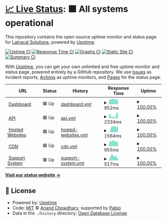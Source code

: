 # [📈 Live Status](https://status2.grigora.co): <!--live status--> **🟩 All systems operational**

This repository contains the open-source uptime monitor and status page for [Latracal Solutions](https://latracal.com/), powered by [Upptime](https://github.com/upptime/upptime).

[![Uptime CI](https://github.com/latracal/status.grigora.co/workflows/Uptime%20CI/badge.svg)](https://github.com/latracal/status.grigora.co/actions?query=workflow%3A%22Uptime+CI%22)
[![Response Time CI](https://github.com/latracal/status.grigora.co/workflows/Response%20Time%20CI/badge.svg)](https://github.com/latracal/status.grigora.co/actions?query=workflow%3A%22Response+Time+CI%22)
[![Graphs CI](https://github.com/latracal/status.grigora.co/workflows/Graphs%20CI/badge.svg)](https://github.com/latracal/status.grigora.co/actions?query=workflow%3A%22Graphs+CI%22)
[![Static Site CI](https://github.com/latracal/status.grigora.co/workflows/Static%20Site%20CI/badge.svg)](https://github.com/latracal/status.grigora.co/actions?query=workflow%3A%22Static+Site+CI%22)
[![Summary CI](https://github.com/latracal/status.grigora.co/workflows/Summary%20CI/badge.svg)](https://github.com/latracal/status.grigora.co/actions?query=workflow%3A%22Summary+CI%22)

With [Upptime](https://upptime.js.org), you can get your own unlimited and free uptime monitor and status page, powered entirely by a GitHub repository. We use [Issues](https://github.com/latracal/status.grigora.co/issues) as incident reports, [Actions](https://github.com/latracal/status.grigora.co/actions) as uptime monitors, and [Pages](https://status2.grigora.co) for the status page.

<!--start: status pages-->
<!-- This summary is generated by Upptime (https://github.com/upptime/upptime) -->
<!-- Do not edit this manually, your changes will be overwritten -->
<!-- prettier-ignore -->
| URL | Status | History | Response Time | Uptime |
| --- | ------ | ------- | ------------- | ------ |
| <img alt="" src="https://icons.duckduckgo.com/ip3/build.grigora.co.ico" height="13"> [Dashboard](https://build.grigora.co) | 🟩 Up | [dashboard.yml](https://github.com/latracal/status.grigora.co/commits/HEAD/history/dashboard.yml) | <details><summary><img alt="Response time graph" src="./graphs/dashboard/response-time-week.png" height="20"> 952ms</summary><br><a href="https://status.grigora.co/history/dashboard"><img alt="Response time 950" src="https://img.shields.io/endpoint?url=https%3A%2F%2Fraw.githubusercontent.com%2Flatracal%2Fstatus.grigora.co%2FHEAD%2Fapi%2Fdashboard%2Fresponse-time.json"></a><br><a href="https://status.grigora.co/history/dashboard"><img alt="24-hour response time 934" src="https://img.shields.io/endpoint?url=https%3A%2F%2Fraw.githubusercontent.com%2Flatracal%2Fstatus.grigora.co%2FHEAD%2Fapi%2Fdashboard%2Fresponse-time-day.json"></a><br><a href="https://status.grigora.co/history/dashboard"><img alt="7-day response time 952" src="https://img.shields.io/endpoint?url=https%3A%2F%2Fraw.githubusercontent.com%2Flatracal%2Fstatus.grigora.co%2FHEAD%2Fapi%2Fdashboard%2Fresponse-time-week.json"></a><br><a href="https://status.grigora.co/history/dashboard"><img alt="30-day response time 955" src="https://img.shields.io/endpoint?url=https%3A%2F%2Fraw.githubusercontent.com%2Flatracal%2Fstatus.grigora.co%2FHEAD%2Fapi%2Fdashboard%2Fresponse-time-month.json"></a><br><a href="https://status.grigora.co/history/dashboard"><img alt="1-year response time 950" src="https://img.shields.io/endpoint?url=https%3A%2F%2Fraw.githubusercontent.com%2Flatracal%2Fstatus.grigora.co%2FHEAD%2Fapi%2Fdashboard%2Fresponse-time-year.json"></a></details> | <details><summary><a href="https://status.grigora.co/history/dashboard">100.00%</a></summary><a href="https://status.grigora.co/history/dashboard"><img alt="All-time uptime 99.97%" src="https://img.shields.io/endpoint?url=https%3A%2F%2Fraw.githubusercontent.com%2Flatracal%2Fstatus.grigora.co%2FHEAD%2Fapi%2Fdashboard%2Fuptime.json"></a><br><a href="https://status.grigora.co/history/dashboard"><img alt="24-hour uptime 100.00%" src="https://img.shields.io/endpoint?url=https%3A%2F%2Fraw.githubusercontent.com%2Flatracal%2Fstatus.grigora.co%2FHEAD%2Fapi%2Fdashboard%2Fuptime-day.json"></a><br><a href="https://status.grigora.co/history/dashboard"><img alt="7-day uptime 100.00%" src="https://img.shields.io/endpoint?url=https%3A%2F%2Fraw.githubusercontent.com%2Flatracal%2Fstatus.grigora.co%2FHEAD%2Fapi%2Fdashboard%2Fuptime-week.json"></a><br><a href="https://status.grigora.co/history/dashboard"><img alt="30-day uptime 100.00%" src="https://img.shields.io/endpoint?url=https%3A%2F%2Fraw.githubusercontent.com%2Flatracal%2Fstatus.grigora.co%2FHEAD%2Fapi%2Fdashboard%2Fuptime-month.json"></a><br><a href="https://status.grigora.co/history/dashboard"><img alt="1-year uptime 99.97%" src="https://img.shields.io/endpoint?url=https%3A%2F%2Fraw.githubusercontent.com%2Flatracal%2Fstatus.grigora.co%2FHEAD%2Fapi%2Fdashboard%2Fuptime-year.json"></a></details>
| <img alt="" src="https://icons.duckduckgo.com/ip3/api.grigora.co.ico" height="13"> [API](https://api.grigora.co) | 🟩 Up | [api.yml](https://github.com/latracal/status.grigora.co/commits/HEAD/history/api.yml) | <details><summary><img alt="Response time graph" src="./graphs/api/response-time-week.png" height="20"> 2334ms</summary><br><a href="https://status.grigora.co/history/api"><img alt="Response time 3252" src="https://img.shields.io/endpoint?url=https%3A%2F%2Fraw.githubusercontent.com%2Flatracal%2Fstatus.grigora.co%2FHEAD%2Fapi%2Fapi%2Fresponse-time.json"></a><br><a href="https://status.grigora.co/history/api"><img alt="24-hour response time 3769" src="https://img.shields.io/endpoint?url=https%3A%2F%2Fraw.githubusercontent.com%2Flatracal%2Fstatus.grigora.co%2FHEAD%2Fapi%2Fapi%2Fresponse-time-day.json"></a><br><a href="https://status.grigora.co/history/api"><img alt="7-day response time 2334" src="https://img.shields.io/endpoint?url=https%3A%2F%2Fraw.githubusercontent.com%2Flatracal%2Fstatus.grigora.co%2FHEAD%2Fapi%2Fapi%2Fresponse-time-week.json"></a><br><a href="https://status.grigora.co/history/api"><img alt="30-day response time 3412" src="https://img.shields.io/endpoint?url=https%3A%2F%2Fraw.githubusercontent.com%2Flatracal%2Fstatus.grigora.co%2FHEAD%2Fapi%2Fapi%2Fresponse-time-month.json"></a><br><a href="https://status.grigora.co/history/api"><img alt="1-year response time 3252" src="https://img.shields.io/endpoint?url=https%3A%2F%2Fraw.githubusercontent.com%2Flatracal%2Fstatus.grigora.co%2FHEAD%2Fapi%2Fapi%2Fresponse-time-year.json"></a></details> | <details><summary><a href="https://status.grigora.co/history/api">100.00%</a></summary><a href="https://status.grigora.co/history/api"><img alt="All-time uptime 100.00%" src="https://img.shields.io/endpoint?url=https%3A%2F%2Fraw.githubusercontent.com%2Flatracal%2Fstatus.grigora.co%2FHEAD%2Fapi%2Fapi%2Fuptime.json"></a><br><a href="https://status.grigora.co/history/api"><img alt="24-hour uptime 100.00%" src="https://img.shields.io/endpoint?url=https%3A%2F%2Fraw.githubusercontent.com%2Flatracal%2Fstatus.grigora.co%2FHEAD%2Fapi%2Fapi%2Fuptime-day.json"></a><br><a href="https://status.grigora.co/history/api"><img alt="7-day uptime 100.00%" src="https://img.shields.io/endpoint?url=https%3A%2F%2Fraw.githubusercontent.com%2Flatracal%2Fstatus.grigora.co%2FHEAD%2Fapi%2Fapi%2Fuptime-week.json"></a><br><a href="https://status.grigora.co/history/api"><img alt="30-day uptime 100.00%" src="https://img.shields.io/endpoint?url=https%3A%2F%2Fraw.githubusercontent.com%2Flatracal%2Fstatus.grigora.co%2FHEAD%2Fapi%2Fapi%2Fuptime-month.json"></a><br><a href="https://status.grigora.co/history/api"><img alt="1-year uptime 100.00%" src="https://img.shields.io/endpoint?url=https%3A%2F%2Fraw.githubusercontent.com%2Flatracal%2Fstatus.grigora.co%2FHEAD%2Fapi%2Fapi%2Fuptime-year.json"></a></details>
| <img alt="" src="https://icons.duckduckgo.com/ip3/test.grigora.app.ico" height="13"> [Hosted Websites](https://test.grigora.app) | 🟩 Up | [hosted-websites.yml](https://github.com/latracal/status.grigora.co/commits/HEAD/history/hosted-websites.yml) | <details><summary><img alt="Response time graph" src="./graphs/hosted-websites/response-time-week.png" height="20"> 1564ms</summary><br><a href="https://status.grigora.co/history/hosted-websites"><img alt="Response time 1837" src="https://img.shields.io/endpoint?url=https%3A%2F%2Fraw.githubusercontent.com%2Flatracal%2Fstatus.grigora.co%2FHEAD%2Fapi%2Fhosted-websites%2Fresponse-time.json"></a><br><a href="https://status.grigora.co/history/hosted-websites"><img alt="24-hour response time 1798" src="https://img.shields.io/endpoint?url=https%3A%2F%2Fraw.githubusercontent.com%2Flatracal%2Fstatus.grigora.co%2FHEAD%2Fapi%2Fhosted-websites%2Fresponse-time-day.json"></a><br><a href="https://status.grigora.co/history/hosted-websites"><img alt="7-day response time 1564" src="https://img.shields.io/endpoint?url=https%3A%2F%2Fraw.githubusercontent.com%2Flatracal%2Fstatus.grigora.co%2FHEAD%2Fapi%2Fhosted-websites%2Fresponse-time-week.json"></a><br><a href="https://status.grigora.co/history/hosted-websites"><img alt="30-day response time 1834" src="https://img.shields.io/endpoint?url=https%3A%2F%2Fraw.githubusercontent.com%2Flatracal%2Fstatus.grigora.co%2FHEAD%2Fapi%2Fhosted-websites%2Fresponse-time-month.json"></a><br><a href="https://status.grigora.co/history/hosted-websites"><img alt="1-year response time 1837" src="https://img.shields.io/endpoint?url=https%3A%2F%2Fraw.githubusercontent.com%2Flatracal%2Fstatus.grigora.co%2FHEAD%2Fapi%2Fhosted-websites%2Fresponse-time-year.json"></a></details> | <details><summary><a href="https://status.grigora.co/history/hosted-websites">100.00%</a></summary><a href="https://status.grigora.co/history/hosted-websites"><img alt="All-time uptime 99.99%" src="https://img.shields.io/endpoint?url=https%3A%2F%2Fraw.githubusercontent.com%2Flatracal%2Fstatus.grigora.co%2FHEAD%2Fapi%2Fhosted-websites%2Fuptime.json"></a><br><a href="https://status.grigora.co/history/hosted-websites"><img alt="24-hour uptime 100.00%" src="https://img.shields.io/endpoint?url=https%3A%2F%2Fraw.githubusercontent.com%2Flatracal%2Fstatus.grigora.co%2FHEAD%2Fapi%2Fhosted-websites%2Fuptime-day.json"></a><br><a href="https://status.grigora.co/history/hosted-websites"><img alt="7-day uptime 100.00%" src="https://img.shields.io/endpoint?url=https%3A%2F%2Fraw.githubusercontent.com%2Flatracal%2Fstatus.grigora.co%2FHEAD%2Fapi%2Fhosted-websites%2Fuptime-week.json"></a><br><a href="https://status.grigora.co/history/hosted-websites"><img alt="30-day uptime 100.00%" src="https://img.shields.io/endpoint?url=https%3A%2F%2Fraw.githubusercontent.com%2Flatracal%2Fstatus.grigora.co%2FHEAD%2Fapi%2Fhosted-websites%2Fuptime-month.json"></a><br><a href="https://status.grigora.co/history/hosted-websites"><img alt="1-year uptime 99.99%" src="https://img.shields.io/endpoint?url=https%3A%2F%2Fraw.githubusercontent.com%2Flatracal%2Fstatus.grigora.co%2FHEAD%2Fapi%2Fhosted-websites%2Fuptime-year.json"></a></details>
| <img alt="" src="https://icons.duckduckgo.com/ip3/cdn.grigora.co.ico" height="13"> [CDN](https://cdn.grigora.co) | 🟩 Up | [cdn.yml](https://github.com/latracal/status.grigora.co/commits/HEAD/history/cdn.yml) | <details><summary><img alt="Response time graph" src="./graphs/cdn/response-time-week.png" height="20"> 955ms</summary><br><a href="https://status.grigora.co/history/cdn"><img alt="Response time 928" src="https://img.shields.io/endpoint?url=https%3A%2F%2Fraw.githubusercontent.com%2Flatracal%2Fstatus.grigora.co%2FHEAD%2Fapi%2Fcdn%2Fresponse-time.json"></a><br><a href="https://status.grigora.co/history/cdn"><img alt="24-hour response time 918" src="https://img.shields.io/endpoint?url=https%3A%2F%2Fraw.githubusercontent.com%2Flatracal%2Fstatus.grigora.co%2FHEAD%2Fapi%2Fcdn%2Fresponse-time-day.json"></a><br><a href="https://status.grigora.co/history/cdn"><img alt="7-day response time 955" src="https://img.shields.io/endpoint?url=https%3A%2F%2Fraw.githubusercontent.com%2Flatracal%2Fstatus.grigora.co%2FHEAD%2Fapi%2Fcdn%2Fresponse-time-week.json"></a><br><a href="https://status.grigora.co/history/cdn"><img alt="30-day response time 938" src="https://img.shields.io/endpoint?url=https%3A%2F%2Fraw.githubusercontent.com%2Flatracal%2Fstatus.grigora.co%2FHEAD%2Fapi%2Fcdn%2Fresponse-time-month.json"></a><br><a href="https://status.grigora.co/history/cdn"><img alt="1-year response time 928" src="https://img.shields.io/endpoint?url=https%3A%2F%2Fraw.githubusercontent.com%2Flatracal%2Fstatus.grigora.co%2FHEAD%2Fapi%2Fcdn%2Fresponse-time-year.json"></a></details> | <details><summary><a href="https://status.grigora.co/history/cdn">100.00%</a></summary><a href="https://status.grigora.co/history/cdn"><img alt="All-time uptime 99.99%" src="https://img.shields.io/endpoint?url=https%3A%2F%2Fraw.githubusercontent.com%2Flatracal%2Fstatus.grigora.co%2FHEAD%2Fapi%2Fcdn%2Fuptime.json"></a><br><a href="https://status.grigora.co/history/cdn"><img alt="24-hour uptime 100.00%" src="https://img.shields.io/endpoint?url=https%3A%2F%2Fraw.githubusercontent.com%2Flatracal%2Fstatus.grigora.co%2FHEAD%2Fapi%2Fcdn%2Fuptime-day.json"></a><br><a href="https://status.grigora.co/history/cdn"><img alt="7-day uptime 100.00%" src="https://img.shields.io/endpoint?url=https%3A%2F%2Fraw.githubusercontent.com%2Flatracal%2Fstatus.grigora.co%2FHEAD%2Fapi%2Fcdn%2Fuptime-week.json"></a><br><a href="https://status.grigora.co/history/cdn"><img alt="30-day uptime 100.00%" src="https://img.shields.io/endpoint?url=https%3A%2F%2Fraw.githubusercontent.com%2Flatracal%2Fstatus.grigora.co%2FHEAD%2Fapi%2Fcdn%2Fuptime-month.json"></a><br><a href="https://status.grigora.co/history/cdn"><img alt="1-year uptime 99.99%" src="https://img.shields.io/endpoint?url=https%3A%2F%2Fraw.githubusercontent.com%2Flatracal%2Fstatus.grigora.co%2FHEAD%2Fapi%2Fcdn%2Fuptime-year.json"></a></details>
| <img alt="" src="https://icons.duckduckgo.com/ip3/support.grigora.co.ico" height="13"> [Support System](https://support.grigora.co) | 🟩 Up | [support-system.yml](https://github.com/latracal/status.grigora.co/commits/HEAD/history/support-system.yml) | <details><summary><img alt="Response time graph" src="./graphs/support-system/response-time-week.png" height="20"> 517ms</summary><br><a href="https://status.grigora.co/history/support-system"><img alt="Response time 1419" src="https://img.shields.io/endpoint?url=https%3A%2F%2Fraw.githubusercontent.com%2Flatracal%2Fstatus.grigora.co%2FHEAD%2Fapi%2Fsupport-system%2Fresponse-time.json"></a><br><a href="https://status.grigora.co/history/support-system"><img alt="24-hour response time 461" src="https://img.shields.io/endpoint?url=https%3A%2F%2Fraw.githubusercontent.com%2Flatracal%2Fstatus.grigora.co%2FHEAD%2Fapi%2Fsupport-system%2Fresponse-time-day.json"></a><br><a href="https://status.grigora.co/history/support-system"><img alt="7-day response time 517" src="https://img.shields.io/endpoint?url=https%3A%2F%2Fraw.githubusercontent.com%2Flatracal%2Fstatus.grigora.co%2FHEAD%2Fapi%2Fsupport-system%2Fresponse-time-week.json"></a><br><a href="https://status.grigora.co/history/support-system"><img alt="30-day response time 1104" src="https://img.shields.io/endpoint?url=https%3A%2F%2Fraw.githubusercontent.com%2Flatracal%2Fstatus.grigora.co%2FHEAD%2Fapi%2Fsupport-system%2Fresponse-time-month.json"></a><br><a href="https://status.grigora.co/history/support-system"><img alt="1-year response time 1419" src="https://img.shields.io/endpoint?url=https%3A%2F%2Fraw.githubusercontent.com%2Flatracal%2Fstatus.grigora.co%2FHEAD%2Fapi%2Fsupport-system%2Fresponse-time-year.json"></a></details> | <details><summary><a href="https://status.grigora.co/history/support-system">100.00%</a></summary><a href="https://status.grigora.co/history/support-system"><img alt="All-time uptime 100.00%" src="https://img.shields.io/endpoint?url=https%3A%2F%2Fraw.githubusercontent.com%2Flatracal%2Fstatus.grigora.co%2FHEAD%2Fapi%2Fsupport-system%2Fuptime.json"></a><br><a href="https://status.grigora.co/history/support-system"><img alt="24-hour uptime 100.00%" src="https://img.shields.io/endpoint?url=https%3A%2F%2Fraw.githubusercontent.com%2Flatracal%2Fstatus.grigora.co%2FHEAD%2Fapi%2Fsupport-system%2Fuptime-day.json"></a><br><a href="https://status.grigora.co/history/support-system"><img alt="7-day uptime 100.00%" src="https://img.shields.io/endpoint?url=https%3A%2F%2Fraw.githubusercontent.com%2Flatracal%2Fstatus.grigora.co%2FHEAD%2Fapi%2Fsupport-system%2Fuptime-week.json"></a><br><a href="https://status.grigora.co/history/support-system"><img alt="30-day uptime 100.00%" src="https://img.shields.io/endpoint?url=https%3A%2F%2Fraw.githubusercontent.com%2Flatracal%2Fstatus.grigora.co%2FHEAD%2Fapi%2Fsupport-system%2Fuptime-month.json"></a><br><a href="https://status.grigora.co/history/support-system"><img alt="1-year uptime 100.00%" src="https://img.shields.io/endpoint?url=https%3A%2F%2Fraw.githubusercontent.com%2Flatracal%2Fstatus.grigora.co%2FHEAD%2Fapi%2Fsupport-system%2Fuptime-year.json"></a></details>

<!--end: status pages-->

[**Visit our status website →**](https://status2.grigora.co)

## 📄 License

- Powered by: [Upptime](https://github.com/upptime/upptime)
- Code: [MIT](./LICENSE) © [Anand Chowdhary](https://anandchowdhary.com), supported by [Pabio](https://pabio.com)
- Data in the `./history` directory: [Open Database License](https://opendatacommons.org/licenses/odbl/1-0/)

